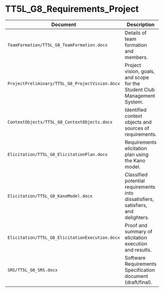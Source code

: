 # TT5L_G8_Requirements_Project
| Document                                   | Description                                |
|--------------------------------------------|--------------------------------------------|
| `TeamFormation/TT5L_G8_TeamFormation.docx`   | Details of team formation and members.     |
| `ProjectPreliminary/TT5L_G8_ProjectVision.docx` | Project vision, goals, and scope for the Student Club Management System. |
| `ContextObjects/TT5L_G8_ContextObjects.docx` | Identified context objects and sources of requirements. |
| `Elicitation/TT5L_G8_ElicitationPlan.docx` | Requirements elicitation plan using the Kano model. |
| `Elicitation/TT5L_G8_KanoModel.docx` | Classified potential requirements into dissatisfiers, satisfiers, and delighters. |
| `Elicitation/TT5L_G8_ElicitationExecution.docx` | Proof and summary of elicitation execution and results. |
| `SRS/TT5L_G8_SRS.docx` | Software Requirements Specification document (draft/final). |
